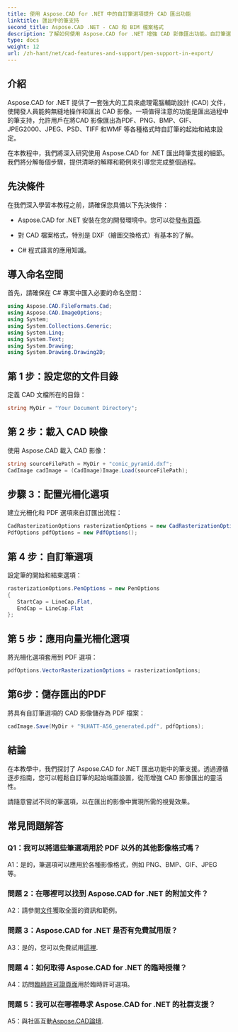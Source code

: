 ```yaml
---
title: 使用 Aspose.CAD for .NET 中的自訂筆選項提升 CAD 匯出功能
linktitle: 匯出中的筆支持
second_title: Aspose.CAD .NET - CAD 和 BIM 檔案格式
description: 了解如何使用 Aspose.CAD for .NET 增強 CAD 影像匯出功能。自訂筆選項，以 PDF、PNG、BMP 等格式呈現令人驚嘆的視覺效果。
type: docs
weight: 12
url: /zh-hant/net/cad-features-and-support/pen-support-in-export/
---
```

## 介紹

Aspose.CAD for .NET 提供了一套強大的工具來處理電腦輔助設計 (CAD) 文件，使開發人員能夠無縫地操作和匯出 CAD 影像。一項值得注意的功能是匯出過程中的筆支持，允許用戶在將CAD 影像匯出為PDF、PNG、BMP、GIF、JPEG2000、JPEG、PSD、TIFF 和WMF 等各種格式時自訂筆的起始和結束設定。

在本教程中，我們將深入研究使用 Aspose.CAD for .NET 匯出時筆支援的細節。我們將分解每個步驟，提供清晰的解釋和範例來引導您完成整個過程。

## 先決條件

在我們深入學習本教程之前，請確保您具備以下先決條件：

- Aspose.CAD for .NET 安裝在您的開發環境中。您可以從[發布頁面](https://releases.aspose.com/cad/net/).

- 對 CAD 檔案格式，特別是 DXF（繪圖交換格式）有基本的了解。

- C# 程式語言的應用知識。

## 導入命名空間

首先，請確保在 C# 專案中匯入必要的命名空間：

```csharp
using Aspose.CAD.FileFormats.Cad;
using Aspose.CAD.ImageOptions;
using System;
using System.Collections.Generic;
using System.Linq;
using System.Text;
using System.Drawing;
using System.Drawing.Drawing2D;
```

## 第 1 步：設定您的文件目錄

定義 CAD 文檔所在的目錄：

```csharp
string MyDir = "Your Document Directory";
```

## 第 2 步：載入 CAD 映像

使用 Aspose.CAD 載入 CAD 影像：

```csharp
string sourceFilePath = MyDir + "conic_pyramid.dxf";
CadImage cadImage = (CadImage)Image.Load(sourceFilePath);
```

## 步驟 3：配置光柵化選項

建立光柵化和 PDF 選項來自訂匯出流程：

```csharp
CadRasterizationOptions rasterizationOptions = new CadRasterizationOptions();
PdfOptions pdfOptions = new PdfOptions();
```

## 第 4 步：自訂筆選項

設定筆的開始和結束選項：

```csharp
rasterizationOptions.PenOptions = new PenOptions
{
   StartCap = LineCap.Flat,
   EndCap = LineCap.Flat
};
```

## 第 5 步：應用向量光柵化選項

將光柵化選項套用到 PDF 選項：

```csharp
pdfOptions.VectorRasterizationOptions = rasterizationOptions;
```

## 第6步：儲存匯出的PDF

將具有自訂筆選項的 CAD 影像儲存為 PDF 檔案：

```csharp
cadImage.Save(MyDir + "9LHATT-A56_generated.pdf", pdfOptions);
```

## 結論

在本教學中，我們探討了 Aspose.CAD for .NET 匯出功能中的筆支援。透過遵循逐步指南，您可以輕鬆自訂筆的起始端蓋設置，從而增強 CAD 影像匯出的靈活性。

請隨意嘗試不同的筆選項，以在匯出的影像中實現所需的視覺效果。

## 常見問題解答

### Q1：我可以將這些筆選項用於 PDF 以外的其他影像格式嗎？

A1：是的，筆選項可以應用於各種影像格式，例如 PNG、BMP、GIF、JPEG 等。

### 問題 2：在哪裡可以找到 Aspose.CAD for .NET 的附加文件？

 A2：請參閱[文件](https://reference.aspose.com/cad/net/)獲取全面的資訊和範例。

### 問題 3：Aspose.CAD for .NET 是否有免費試用版？

 A3：是的，您可以免費試用[這裡](https://releases.aspose.com/).

### 問題 4：如何取得 Aspose.CAD for .NET 的臨時授權？

 A4：訪問[臨時許可證頁面](https://purchase.aspose.com/temporary-license/)用於臨時許可選項。

### 問題 5：我可以在哪裡尋求 Aspose.CAD for .NET 的社群支援？

 A5：與社區互動[Aspose.CAD論壇](https://forum.aspose.com/c/cad/19).